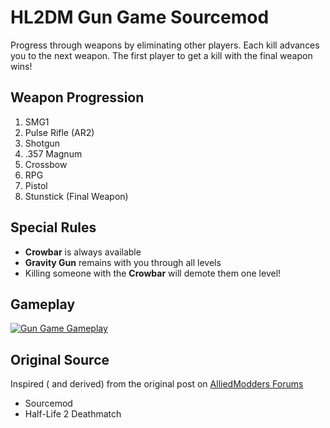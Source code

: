 # HL2DM Gun Game Sourcemod

Progress through weapons by eliminating other players. Each kill advances you to the next weapon. The first player to get a kill with the final weapon wins!

## Weapon Progression

1. SMG1
2. Pulse Rifle (AR2)
3. Shotgun
4. .357 Magnum
5. Crossbow
6. RPG
7. Pistol
8. Stunstick (Final Weapon)

## Special Rules

- **Crowbar** is always available
- **Gravity Gun** remains with you through all levels
- Killing someone with the **Crowbar** will demote them one level!

## Gameplay 

[![Gun Game Gameplay](https://streamable.com/ppf821)](https://streamable.com/ppf821)

## Original Source

Inspired ( and derived) from the original post on [AlliedModders Forums](https://forums.alliedmods.net/showthread.php?p=2803056)

- Sourcemod
- Half-Life 2 Deathmatch

